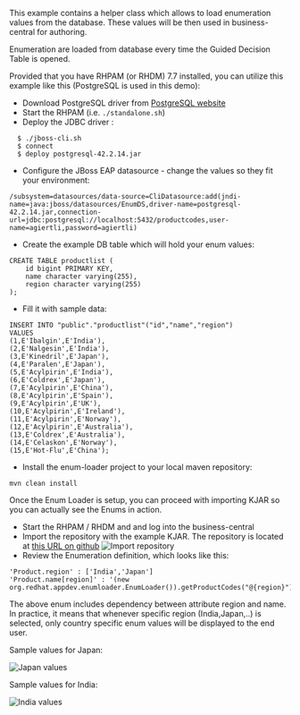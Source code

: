 This example contains a helper class which allows to load enumeration values from the database.
These values will be then used in business-central for authoring.

Enumeration are loaded from database every time the Guided Decision Table is opened.

Provided that you have RHPAM (or RHDM) 7.7 installed, you can utilize this example like this (PostgreSQL is used in this demo):


- Download PostgreSQL driver from [PostgreSQL website](https://jdbc.postgresql.org/download.html)
- Start the RHPAM (i.e. `./standalone.sh`)
- Deploy the JDBC driver :
~~~
  $ ./jboss-cli.sh
  $ connect
  $ deploy postgresql-42.2.14.jar
  ~~~
- Configure the JBoss EAP datasource - change the values so they fit your environment:
~~~
/subsystem=datasources/data-source=CliDatasource:add(jndi-name=java:jboss/datasources/EnumDS,driver-name=postgresql-42.2.14.jar,connection-url=jdbc:postgresql://localhost:5432/productcodes,user-name=agiertli,password=agiertli)
~~~
- Create the example DB table which will hold your enum values:
~~~
CREATE TABLE productlist (
    id bigint PRIMARY KEY,
    name character varying(255),
    region character varying(255)
);
~~~
- Fill it with sample data:
~~~
INSERT INTO "public"."productlist"("id","name","region")
VALUES
(1,E'Ibalgin',E'India'),
(2,E'Nalgesin',E'India'),
(3,E'Kinedril',E'Japan'),
(4,E'Paralen',E'Japan'),
(5,E'Acylpirin',E'India'),
(6,E'Coldrex',E'Japan'),
(7,E'Acylpirin',E'China'),
(8,E'Acylpirin',E'Spain'),
(9,E'Acylpirin',E'UK'),
(10,E'Acylpirin',E'Ireland'),
(11,E'Acylpirin',E'Norway'),
(12,E'Acylpirin',E'Australia'),
(13,E'Coldrex',E'Australia'),
(14,E'Celaskon',E'Norway'),
(15,E'Hot-Flu',E'China');
~~~
- Install the enum-loader project to your local maven repository:
 ~~~
 mvn clean install
 ~~~

 Once the Enum Loader is setup, you can proceed with importing KJAR so you can actually see the Enums in action.

 - Start the RHPAM / RHDM and and log into the business-central
 - Import the repository with the example KJAR. The repository is located at [this URL on github](https://github.com/agiertli/SampleEnumKjar.git)
  ![Import repository](https://ctrlv.cz/shots/2019/04/08/obgU.png)
 - Review the Enumeration definition, which looks like this:
 ~~~
'Product.region' : ['India','Japan']
'Product.name[region]' : '(new org.redhat.appdev.enumloader.EnumLoader()).getProductCodes("@{region}")'
~~~
The above enum includes dependency between attribute region and name. In practice, it means that whenever specific region (India,Japan,..) is selected, only country specific enum values will be displayed to the end user.

Sample values for Japan:

![Japan values](https://ctrlv.cz/shots/2019/04/08/mG5W.png)

Sample values for India:

![India values](https://ctrlv.cz/shots/2019/04/08/RfJ2.png)
